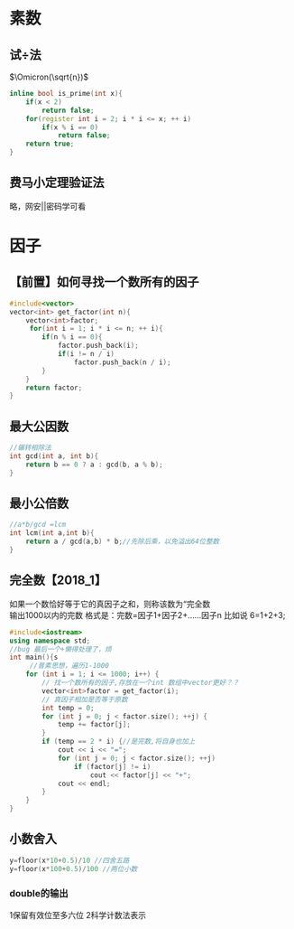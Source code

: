 # 素数
## 试÷法
$\Omicron(\sqrt{n})$
```c++
inline bool is_prime(int x){
    if(x < 2)
        return false;
    for(register int i = 2; i * i <= x; ++ i)
        if(x % i == 0)
            return false;
    return true;
}
```
## 费马小定理验证法
略，网安||密码学可看

# 因子
## 【前置】如何寻找一个数所有的因子
```c++
#include<vector>
vector<int> get_factor(int n){
    vector<int>factor;
     for(int i = 1; i * i <= n; ++ i){
        if(n % i == 0){
            factor.push_back(i);
            if(i != n / i)
                factor.push_back(n / i);
        }
    }
    return factor;
}
```
## 最大公因数

```c++
//辗转相除法
int gcd(int a, int b){
    return b == 0 ? a : gcd(b, a % b);
}
```
## 最小公倍数
```c++
//a*b/gcd =lcm
int lcm(int a,int b){
	return a / gcd(a,b) * b;//先除后乘，以免溢出64位整数
}
```

## 完全数【2018_1】
如果一个数恰好等于它的真因子之和，则称该数为“完全数    
输出1000以内的完数 格式是：完数=因⼦1+因⼦2+……因⼦n ⽐如说 6=1+2+3;
```c++ 
#include<iostream>
using namespace std;
//bug 最后一个+懒得处理了，烦
int main(){s
     //普素思想，遍历1-1000
    for (int i = 1; i <= 1000; i++) {
        // 找一个数所有的因子,存放在一个int 数组中vector更好？？
        vector<int>factor = get_factor(i);
        // 真因子相加是否等于原数
        int temp = 0;
        for (int j = 0; j < factor.size(); ++j) {
            temp += factor[j];
        }
        if (temp == 2 * i) {//是完数,将自身也加上
            cout << i << "=";
            for (int j = 0; j < factor.size(); ++j)
                if (factor[j] != i)
                    cout << factor[j] << "+";
            cout << endl;
        }
    }
}
```
## 小数舍入
```c++
y=floor(x*10+0.5)/10 //四舍五路
y=floor(x*100+0.5)/100 //两位小数
```
### double的输出
1保留有效位至多六位
2科学计数法表示